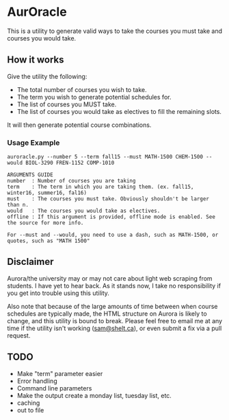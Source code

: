 # AurOracle

This is a utility to generate valid ways to take the courses you must take and courses you would take.

## How it works

Give the utility the following:
* The total number of courses you wish to take.
* The term you wish to generate potential schedules for.
* The list of courses you MUST take.
* The list of courses you would take as electives to fill the remaining slots.

It will then generate potential course combinations.

### Usage Example
    auroracle.py --number 5 --term fall15 --must MATH-1500 CHEM-1500 --would BIOL-3290 FREN-1152 COMP-1010
    
    ARGUMENTS GUIDE
    number  : Number of courses you are taking
    term    : The term in which you are taking them. (ex. fall15, winter16, summer16, fal16)
    must    : The courses you must take. Obviously shouldn't be larger than n.
    would   : The courses you would take as electives.
    offline : If this argument is provided, offline mode is enabled. See the source for more info.
    
    For --must and --would, you need to use a dash, such as MATH-1500, or quotes, such as "MATH 1500"


## Disclaimer
Aurora/the university may or may not care about light web scraping from students. I have yet to hear back. As it stands now, I take no responsibility if you get into trouble using this utility.

Also note that because of the large amounts of time between when course schedules are typically made, the HTML structure on Aurora is likely to change, and this utility is bound to break.  Please feel free to email me at any time if the utility isn't working (sam@shelt.ca), or even submit a fix via a pull request.


## TODO
* Make "term" parameter easier
* Error handling
* Command line parameters
* Make the output create a monday list, tuesday list, etc.
* caching
* out to file
